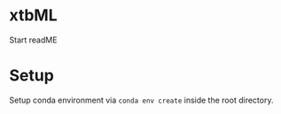 
# xtbML

Start readME


# Setup

Setup conda environment via `conda env create` inside the root directory. 
